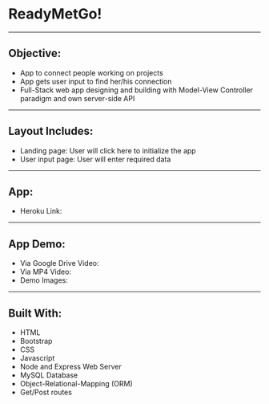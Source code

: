 # ReadyMetGo!

---

## Objective:

- App to connect people working on projects
- App gets user input to find her/his connection
- Full-Stack web app designing and building with Model-View Controller paradigm and own server-side API

---

## Layout Includes:

- Landing page: User will click here to initialize the app
- User input page: User will enter required data

---

## App:

- Heroku Link:

---

## App Demo:

- Via Google Drive Video:
- Via MP4 Video:
- Demo Images:

---

## Built With:

- HTML
- Bootstrap
- CSS
- Javascript
- Node and Express Web Server
- MySQL Database
- Object-Relational-Mapping (ORM)
- Get/Post routes
